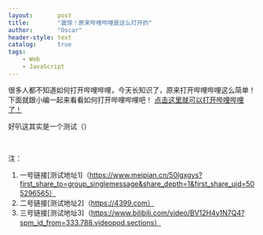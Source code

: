 ```yaml
---
layout:       post
title:        "震惊！原来哔哩哔哩是这么打开的"
author:       "Oscar"
header-style: text
catalog:      true
tags:
    - Web
    - JavaScript
---
```


很多人都不知道如何打开哔哩哔哩，今天长知识了，原来打开哔哩哔哩这么简单！下面就跟小编一起来看看如何打开哔哩哔哩吧！
[点击这里就可以打开哔哩哔哩了！](https://www.bilibili.com/)

好叭这其实是一个测试（）

<br>

注：

1. 一号链接[测试地址1]（https://www.meipian.cn/50lgxgys?first_share_to=group_singlemessage&share_depth=1&first_share_uid=505296565）
2. 二号链接[测试地址2]（https://4399.com）
3. 三号链接[测试地址3]（https://www.bilibili.com/video/BV12H4y1N7Q4?spm_id_from=333.788.videopod.sections）
